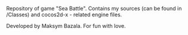Repository of game "Sea Battle".
Contains my sources (can be found in /Classes) and cocos2d-x - related engine files.

Developed by Maksym Bazala.
For fun with love.
